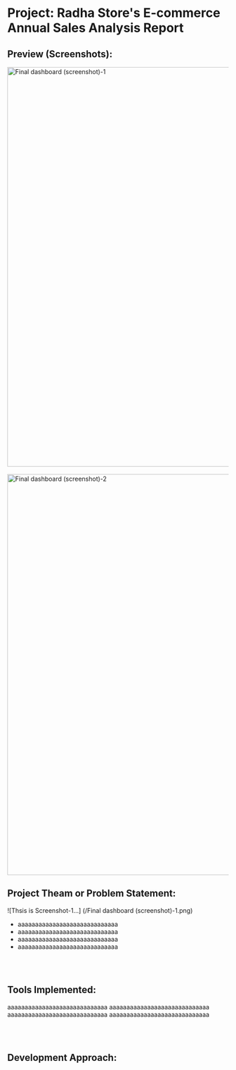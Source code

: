 # Project: Radha Store's E-commerce Annual Sales Analysis Report

## Preview (Screenshots):

<img width="907" alt="Final dashboard (screenshot)-1" src="https://github.com/NIKKHIL-B-LOSARWAR/Excel_Project--Radha_Stores_Ecommerce_Sales_Analysis/assets/156224014/ef508533-0a63-41b3-bf64-0acf06598ebc">
<br />
<br />
<img width="910" alt="Final dashboard (screenshot)-2" src="https://github.com/NIKKHIL-B-LOSARWAR/Excel_Project--Radha_Stores_Ecommerce_Sales_Analysis/assets/156224014/eb742171-a2a5-45ef-91d1-4ca41926c56c">

## Project Theam or Problem Statement:

![Thsis is Screenshot-1...] (/Final dashboard (screenshot)-1.png)

* aaaaaaaaaaaaaaaaaaaaaaaaaaaaa
* aaaaaaaaaaaaaaaaaaaaaaaaaaaaa
* aaaaaaaaaaaaaaaaaaaaaaaaaaaaa
* aaaaaaaaaaaaaaaaaaaaaaaaaaaaa

<br />
<br />

## Tools Implemented:
aaaaaaaaaaaaaaaaaaaaaaaaaaaaa
aaaaaaaaaaaaaaaaaaaaaaaaaaaaa
aaaaaaaaaaaaaaaaaaaaaaaaaaaaa
aaaaaaaaaaaaaaaaaaaaaaaaaaaaa

<br />
<br />

## Development Approach:

<br />
<br />
